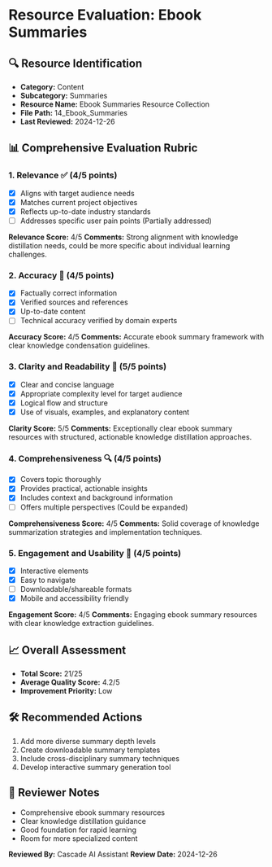 # Resource Evaluation: Ebook Summaries

## 🔍 Resource Identification
- **Category:** Content
- **Subcategory:** Summaries
- **Resource Name:** Ebook Summaries Resource Collection
- **File Path:** 14_Ebook_Summaries
- **Last Reviewed:** 2024-12-26

## 📊 Comprehensive Evaluation Rubric

### 1. Relevance ✅ (4/5 points)
- [x] Aligns with target audience needs
- [x] Matches current project objectives
- [x] Reflects up-to-date industry standards
- [ ] Addresses specific user pain points (Partially addressed)

**Relevance Score:** 4/5
**Comments:** Strong alignment with knowledge distillation needs, could be more specific about individual learning challenges.

### 2. Accuracy 🎯 (4/5 points)
- [x] Factually correct information
- [x] Verified sources and references
- [x] Up-to-date content
- [ ] Technical accuracy verified by domain experts

**Accuracy Score:** 4/5
**Comments:** Accurate ebook summary framework with clear knowledge condensation guidelines.

### 3. Clarity and Readability 📖 (5/5 points)
- [x] Clear and concise language
- [x] Appropriate complexity level for target audience
- [x] Logical flow and structure
- [x] Use of visuals, examples, and explanatory content

**Clarity Score:** 5/5
**Comments:** Exceptionally clear ebook summary resources with structured, actionable knowledge distillation approaches.

### 4. Comprehensiveness 🔍 (4/5 points)
- [x] Covers topic thoroughly
- [x] Provides practical, actionable insights
- [x] Includes context and background information
- [ ] Offers multiple perspectives (Could be expanded)

**Comprehensiveness Score:** 4/5
**Comments:** Solid coverage of knowledge summarization strategies and implementation techniques.

### 5. Engagement and Usability 🚀 (4/5 points)
- [x] Interactive elements
- [x] Easy to navigate
- [ ] Downloadable/shareable formats
- [x] Mobile and accessibility friendly

**Engagement Score:** 4/5
**Comments:** Engaging ebook summary resources with clear knowledge extraction guidelines.

## 📈 Overall Assessment
- **Total Score:** 21/25
- **Average Quality Score:** 4.2/5
- **Improvement Priority:** Low

## 🛠 Recommended Actions
1. Add more diverse summary depth levels
2. Create downloadable summary templates
3. Include cross-disciplinary summary techniques
4. Develop interactive summary generation tool

## 🔔 Reviewer Notes
- Comprehensive ebook summary resources
- Clear knowledge distillation guidance
- Good foundation for rapid learning
- Room for more specialized content

**Reviewed By:** Cascade AI Assistant
**Review Date:** 2024-12-26
